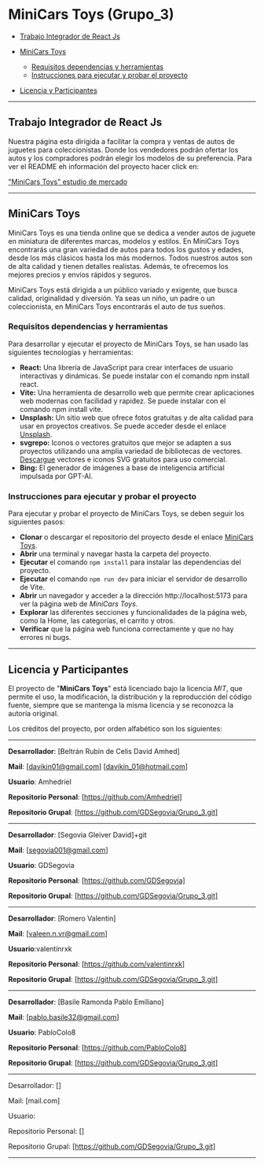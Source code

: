 # MiniCars Toys (Grupo_3)

- [Trabajo Integrador de React Js](#trabajo-integrador-de-react-js)

- [MiniCars Toys](#minicars-toys)
  - [Requisitos dependencias y herramientas](#requisitos-dependencias-y-herramientas)
  - [Instrucciones para ejecutar y probar el proyecto](#instrucciones-para-ejecutar-y-probar-el-proyecto)

- [Licencia y Participantes](#licencia-y-participantes)

---

## Trabajo Integrador de React Js 

Nuestra página esta dirigida a facilitar la compra y ventas de autos de juguetes para coleccionistas. Donde los vendedores podrán ofertar los autos y los compradores podrán elegir los modelos de su preferencia. Para ver el README eh información del proyecto hacer click en:

["MiniCars Toys" estudio de mercado](proyecto-tienda/README.md)



---

## **MiniCars Toys**

MiniCars Toys es una tienda online que se dedica a vender autos de juguete en miniatura de diferentes marcas, modelos y estilos. En MiniCars Toys encontrarás una gran variedad de autos para todos los gustos y edades, desde los más clásicos hasta los más modernos. Todos nuestros autos son de alta calidad y tienen detalles realistas. Además, te ofrecemos los mejores precios y envíos rápidos y seguros.

MiniCars Toys está dirigida a un público variado y exigente, que busca calidad, originalidad y diversión. Ya seas un niño, un padre o un coleccionista, en MiniCars Toys encontrarás el auto de tus sueños.

### Requisitos dependencias y herramientas
Para desarrollar y ejecutar el proyecto de MiniCars Toys, se han usado las siguientes tecnologías y herramientas:

- **React:** Una librería de JavaScript para crear interfaces de usuario interactivas y dinámicas. Se puede instalar con el comando npm install react.
- **Vite:** Una herramienta de desarrollo web que permite crear aplicaciones web modernas con facilidad y rapidez. Se puede instalar con el comando npm install vite.
- **Unsplash:** Un sitio web que ofrece fotos gratuitas y de alta calidad para usar en proyectos creativos. Se puede acceder desde el enlace [Unsplash](https://unsplash.com/es/images "ir allá").
- **svgrepo:** Iconos o vectores gratuitos que mejor se adapten a sus proyectos utilizando una amplia variedad de bibliotecas de vectores. [Descargue](https://www.svgrepo.com/ "Ir a página") vectores e iconos SVG gratuitos para uso comercial.
- **Bing:** El generador de imágenes a base de inteligencia artificial impulsada por GPT-AI.


### Instrucciones para ejecutar y probar el proyecto
Para ejecutar y probar el proyecto de MiniCars Toys, se deben seguir los siguientes pasos:

- **Clonar** o descargar el repositorio del proyecto desde el enlace [MiniCars Toys](https://github.com/GDSegovia/Grupo_3 "Ir al Repositorio").
- **Abrir** una terminal y navegar hasta la carpeta del proyecto.
- **Ejecutar** el comando `npm install` para instalar las dependencias del proyecto.
- **Ejecutar** el comando ``npm run dev`` para iniciar el servidor de desarrollo de Vite.
- **Abrir** un navegador y acceder a la dirección http://localhost:5173 para ver la página web de *MiniCars Toys*.
- **Explorar** las diferentes secciones y funcionalidades de la página web, como la Home, las categorías, el carrito y otros.
- **Verificar** que la página web funciona correctamente y que no hay errores ni bugs.

---

## Licencia y Participantes

El proyecto de "**MiniCars Toys**" está licenciado bajo la licencia *MIT*, que permite el uso, la modificación, la distribución y la reproducción del código fuente, siempre que se mantenga la misma licencia y se reconozca la autoría original.

Los créditos del proyecto, por orden alfabético son los siguientes:

---

**Desarrollador**: [Beltrán Rubín de Celis David Amhed]

**Mail**: [davikin01@gmail.com] [davikin_01@hotmail.com]

**Usuario**: Amhedriel

**Repositorio Personal**: [https://github.com/Amhedriel]

**Repositorio Grupal**: [https://github.com/GDSegovia/Grupo_3.git]

---

**Desarrollador**: [Segovia Gleiver David]+git 

**Mail**: [segovia001@gmail.com]

**Usuario**: GDSegovia

**Repositorio Personal**: [https://github.com/GDSegovia]

**Repositorio Grupal**: [https://github.com/GDSegovia/Grupo_3.git]

---

**Desarrollador**: [Romero Valentin]

**Mail**: [valeen.n.vr@gmail.com]

**Usuario**:valentinrxk

**Repositorio Personal**: [https://github.com/valentinrxk]

**Repositorio Grupal**: [https://github.com/GDSegovia/Grupo_3.git]

---

**Desarrollador**: [Basile Ramonda Pablo Emiliano]

**Mail**: [pablo.basile32@gmail.com]

**Usuario**: PabloColo8

**Repositorio Personal**: [https://github.com/PabloColo8]

**Repositorio Grupal**: [https://github.com/GDSegovia/Grupo_3.git]

---

Desarrollador: []

Mail: [mail.com]

Usuario: 

Repositorio Personal: []

Repositorio Grupal: [https://github.com/GDSegovia/Grupo_3.git]






---

